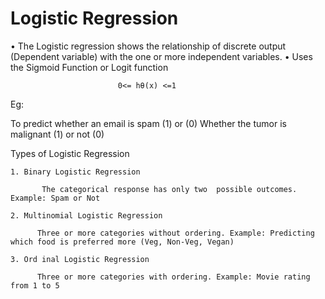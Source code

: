 # Logistic Regression

•	The Logistic regression shows the relationship of discrete output (Dependent variable) with the one or more independent variables.
•	Uses the Sigmoid Function or Logit function
            
                          	0<= hθ(x) <=1

Eg:

To predict whether an email is spam (1) or (0)
Whether the tumor is malignant (1) or not (0)

Types of Logistic Regression

    1. Binary Logistic Regression

           The categorical response has only two  possible outcomes. Example: Spam or Not 

    2. Multinomial Logistic Regression

          Three or more categories without ordering. Example: Predicting which food is preferred more (Veg, Non-Veg, Vegan)

    3. Ord inal Logistic Regression

          Three or more categories with ordering. Example: Movie rating from 1 to 5
